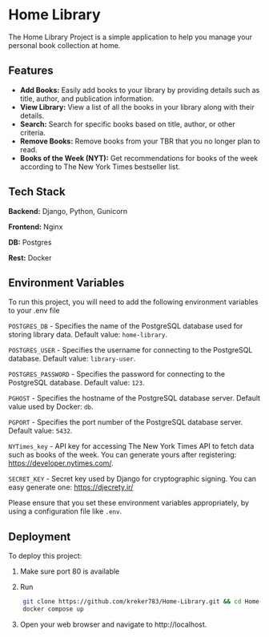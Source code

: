 
# Home Library

The Home Library Project is a simple application to help you manage your personal book collection at home.

## Features

- **Add Books:** Easily add books to your library by providing details such as title, author, and publication information.
- **View Library:** View a list of all the books in your library along with their details.
- **Search:** Search for specific books based on title, author, or other criteria.
- **Remove Books:** Remove books from your TBR that you no longer plan to read.
- **Books of the Week (NYT):** Get recommendations for books of the week according to The New York Times bestseller list.

## Tech Stack

**Backend:** Django, Python, Gunicorn

**Frontend:** Nginx

**DB:** Postgres

**Rest:** Docker


## Environment Variables

To run this project, you will need to add the following environment variables to your .env file

`POSTGRES_DB` - Specifies the name of the PostgreSQL database used for storing library data. Default value: `home-library`.

`POSTGRES_USER` - Specifies the username for connecting to the PostgreSQL database. Default value: `library-user`.

`POSTGRES_PASSWORD` - Specifies the password for connecting to the PostgreSQL database. Default value: `123`.

`PGHOST` - Specifies the hostname of the PostgreSQL database server. Default value used by Docker: `db`.

`PGPORT` - Specifies the port number of the PostgreSQL database server. Default value: `5432`.

`NYTimes_key` - API key for accessing The New York Times API to fetch data such as books of the week. You can generate yours after registering: https://developer.nytimes.com/.

`SECRET_KEY` - Secret key used by Django for cryptographic signing. You can easy generate one: https://djecrety.ir/

Please ensure that you set these environment variables appropriately, by using a configuration file like `.env`.



## Deployment

To deploy this project:

1. Make sure port 80 is available

2. Run

```bash
    git clone https://github.com/kreker783/Home-Library.git && cd Home-Library/library-code/
    docker compose up
```

3. Open your web browser and navigate to http://localhost.
